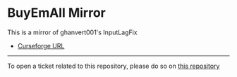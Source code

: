 # BuyEmAll Mirror

This is a mirror of ghanvert001's InputLagFix 

- [Curseforge URL](https://www.curseforge.com/wow/addons/inputlagfix)

----

To open a ticket related to this repository, please do so on [this repository](https://github.com/curseforge-mirror/.github)
